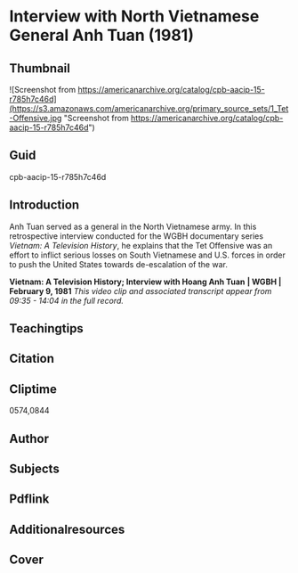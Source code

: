# Interview with North Vietnamese General Anh Tuan (1981)

## Thumbnail

![Screenshot from https://americanarchive.org/catalog/cpb-aacip-15-r785h7c46d](https://s3.amazonaws.com/americanarchive.org/primary_source_sets/1_Tet-Offensive.jpg "Screenshot from https://americanarchive.org/catalog/cpb-aacip-15-r785h7c46d")


## Guid
cpb-aacip-15-r785h7c46d

## Introduction

Anh Tuan served as a general in the North Vietnamese army. In this retrospective interview conducted for the WGBH documentary series *Vietnam: A Television History*, he explains that the Tet Offensive was an effort to inflict serious losses on South Vietnamese and U.S. forces in order to push the United States towards de-escalation of the war.

<b>Vietnam: A Television History; Interview with Hoang Anh Tuan</b>
<b>| WGBH | February 9, 1981</b>
<i>This video clip and associated transcript appear from 09:35 - 14:04 in the full record.</i>

## Teachingtips

## Citation

## Cliptime

0574,0844

## Author
## Subjects
## Pdflink
## Additionalresources
## Cover
